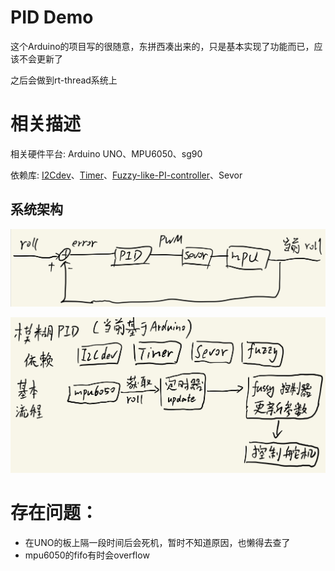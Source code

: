 # PID Demo

这个Arduino的项目写的很随意，东拼西凑出来的，只是基本实现了功能而已，应该不会更新了

之后会做到rt-thread系统上

# 相关描述

相关硬件平台: Arduino UNO、MPU6050、sg90

依赖库: [I2Cdev](https://github.com/jrowberg/i2cdevlib)、[Timer](https://github.com/JChristensen/Timer)、[Fuzzy-like-PI-controller](https://github.com/afakharany93/Fuzzy-like-PI-controller)、Sevor

## 系统架构

![](/doc/img/design_of_sys.jpg)

![](/doc/img/fussy_pid_demo.jpg)

# 存在问题：

+ 在UNO的板上隔一段时间后会死机，暂时不知道原因，也懒得去查了
+ mpu6050的fifo有时会overflow

